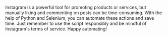 Instagram is a powerful tool for promoting products or services, but manually liking and commenting on posts can be time-consuming. With the help of Python and Selenium, you can automate these actions and save time. Just remember to use the script responsibly and be mindful of Instagram's terms of service. Happy automating!
